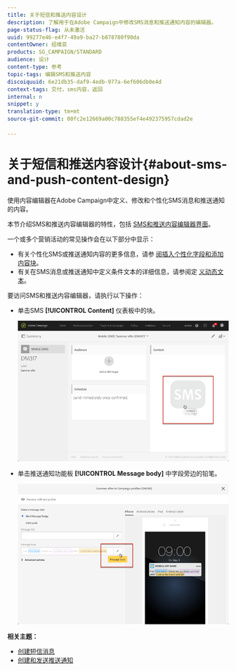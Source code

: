 ```yaml
---
title: 关于短信和推送内容设计
description: 了解用于在Adobe Campaign中修改SMS消息和推送通知内容的编辑器。
page-status-flag: 从未激活
uuid: 99277e46-e4f7-49a9-ba27-b878780f90da
contentOwner: 绍维亚
products: SG_CAMPAIGN/STANDARD
audience: 设计
content-type: 参考
topic-tags: 编辑SMS和推送内容
discoiquuid: 6e21db35-daf9-4edb-977a-6ef606db0e4d
context-tags: 交付，sms内容，返回
internal: n
snippet: y
translation-type: tm+mt
source-git-commit: 00fc2e12669a00c788355ef4e492375957cdad2e

---
```



# 关于短信和推送内容设计{#about-sms-and-push-content-design}

使用内容编辑器在Adobe Campaign中定义、修改和个性化SMS消息和推送通知的内容。

本节介绍SMS和推送内容编辑器的特性，包括 [SMS和推送内容编辑器界面](../../channels/using/sms-and-push-content-editor-interface.md)。

一个或多个营销活动的常见操作会在以下部分中显示：

* 有关个性化SMS或推送通知内容的更多信息，请参 [阅插入个性化字段](../../designing/using/personalization.md#inserting-a-personalization-field)[和添加内容块](../../designing/using/personalization.md#adding-a-content-block)。
* 有关在SMS消息或推送通知中定义条件文本的详细信息，请参阅定 [义动态文本](../../channels/using/defining-dynamic-text.md)。

要访问SMS和推送内容编辑器，请执行以下操作：

* 单击SMS **[!UICONTROL Content]** 仪表板中的块。

   ![](assets/des_sms_content.png)

* 单击推送通知功能板 **[!UICONTROL Message body]** 中字段旁边的铅笔。

   ![](assets/des_push_body.png)

**相关主题：**

* [创建短信消息](../../channels/using/creating-an-sms-message.md)
* [创建和发送推送通知](../../channels/using/preparing-and-sending-a-push-notification.md)

